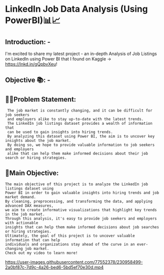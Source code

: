 # LinkedIn Job Data Analysis (Using PowerBI)📊📈
## Introduction: -

I'm excited to share my latest project - an in-depth Analysis of Job Listings on LinkedIn using Power BI that I found on Kaggle -> https://lnkd.in/gQpbvXeu!    

## Objective 📚: -


## 🤹‍♂️Problem Statement:
     The job market is constantly changing, and it can be difficult for job seekers 
     and employers alike to stay up-to-date with the latest trends.
     The LinkedIn job listings dataset provides a wealth of information that
     can be used to gain insights into hiring trends. 
     By analyzing this dataset using Power BI, the aim is to uncover key insights about the job market.
     By doing so, we hope to provide valuable information to job seekers and employers
     alike that can help them make informed decisions about their job search or hiring strategies.



## 🎯Main Objective: 
    The main objective of this project is to analyze the LinkedIn job listings dataset using 
    Power BI in order to gain valuable insights into hiring trends and job market demand. 
    By cleaning, preprocessing, and transforming the data, and applying advanced DAX measures, 
    we aim to create informative visualizations that highlight key trends in the job market. 
    Through this analysis, it's easy to provide job seekers and employers with actionable 
    insights that can help them make informed decisions about job searches or hiring strategies.
    Ultimately, the goal of this project is to uncover valuable information that can help
    individuals and organizations stay ahead of the curve in an ever-changing job market.
    Check out my video to learn more!
    
    

https://user-images.githubusercontent.com/77552378/230958499-2a0bf87c-7d9c-4a26-bed6-5bd5ef70e30d.mp4


